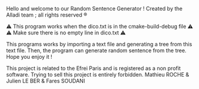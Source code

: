 Hello and welcome to our Random Sentence Generator ! Created by the Alladi team ; all rights reserved ®

⚠️ This program works when the dico.txt is in the cmake-build-debug file ⚠️
⚠️ Make sure there is no empty line in dico.txt ⚠️

This programs works by importing a text file and generating a tree from this text file. Then, the program can generate random sentence from the tree. Hope you enjoy it !

This project is related to the Efrei Paris and is registered as a non profit software. Trying to sell this project is entirely forbidden.
Mathieu ROCHE & Julien LE BER & Fares SOUDANI
